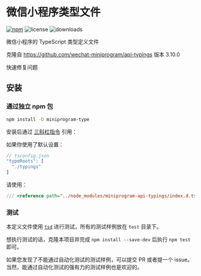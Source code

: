 微信小程序类型文件
======
[![npm](https://img.shields.io/npm/v/miniprogram-type)](https://www.npmjs.com/package/miniprogram-type)
![license](https://img.shields.io/npm/l/miniprogram-type)
![downloads](https://img.shields.io/npm/dt/miniprogram-type)

微信小程序的 TypeScript 类型定义文件

克隆自 https://github.com/wechat-miniprogram/api-typings 版本 3.10.0

快速修复问题

## 安装

### 通过独立 npm 包

```bash
npm install -D miniprogram-type
```

安装后通过 [三斜杠指令](https://www.tslang.cn/docs/handbook/triple-slash-directives.html) 引用：

如果你使用了默认设置：
``` javascript
// tsconfig.json
"typeRoots": [
  "./typings"
]
```

请使用：
```typescript
/// <reference path="../node_modules/miniprogram-api-typings/index.d.ts" />
```


### 测试

本定义文件使用 [`tsd`](https://github.com/SamVerschueren/tsd) 进行测试，所有的测试样例放在 `test` 目录下。

想执行测试的话，克隆本项目并完成 `npm install --save-dev` 后执行 `npm test` 即可。

如果您发现了不能通过自动化测试的测试样例，可以提交 PR 或者提一个 issue。当然，能通过自动化测试的强有力的测试样例也是欢迎的。
